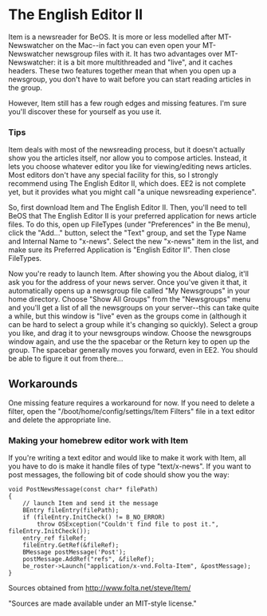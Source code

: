 The English Editor II
==============================
 Item is a newsreader for BeOS. It is more or less modelled after MT-Newswatcher on the Mac--in
 fact you can even open your MT-Newswatcher newsgroup files with it. It has two advantages
 over MT-Newswatcher: it is a bit more multithreaded and "live", and it caches headers.
 These two features together mean that when you open up a newsgroup, you don't have to wait before
 you can start reading articles in the group.

However, Item still has a few rough edges and missing features. I'm sure you'll
discover these for yourself as you use it.

### Tips
Item deals with most of the newsreading process, but it doesn't actually show you the articles itself,
nor allow you to compose articles. Instead, it lets you choose whatever editor you like for
viewing/editing news articles. Most editors don't have any special facility for this,
so I strongly recommend using The English Editor II, which does. EE2 is not complete yet,
but it provides what you might call "a unique newsreading experience". 

So, first download Item and The English Editor II. Then, you'll need to tell BeOS that
The English Editor II is your preferred application for news article files. To do this,
open up FileTypes (under "Preferences" in the Be menu), click the "Add..." button,
select the "Text" group, and set the Type Name and Internal Name to "x-news". Select
the new "x-news" item in the list, and make sure its Preferred Application is
"English Editor II". Then close FileTypes.

Now you're ready to launch Item. After showing you the About dialog,
it'll ask you for the address of your news server. Once you've given it that,
it automatically opens up a newsgroup file called "My Newsgroups" in your home directory.
Choose "Show All Groups" from the "Newsgroups" menu and you'll get a list of all the
newsgroups on your server--this can take quite a while, but this window is "live"
even as the groups come in (although it can be hard to select a group while it's
changing so quickly). Select a group you like, and drag it to your newsgroups window.
Choose the newsgroups window again, and use the the spacebar or the Return key to open
up the group. The spacebar generally moves you forward, even in EE2. You
should be able to figure it out from there...

## Workarounds

One missing feature requires a workaround for now. If you need to delete a
filter, open the "/boot/home/config/settings/Item Filters" file in a text
editor and delete the appropriate line.

### Making your homebrew editor work with Item
If you're writing a text editor and would like to make it work with Item, all you have to do is make it handle files of type "text/x-news". If you want to post messages, the following bit of code should show you the way:

    void PostNewsMessage(const char* filePath)
    {
    	// launch Item and send it the message
    	BEntry fileEntry(filePath);
    	if (fileEntry.InitCheck() != B_NO_ERROR)
    		throw OSException("Couldn't find file to post it.", fileEntry.InitCheck());
    	entry_ref fileRef;
    	fileEntry.GetRef(&fileRef);
    	BMessage postMessage('Post');
    	postMessage.AddRef("refs", &fileRef);
    	be_roster->Launch("application/x-vnd.Folta-Item", &postMessage);
    }

Sources obtained from http://www.folta.net/steve/Item/

"Sources are made available under an MIT-style license."
